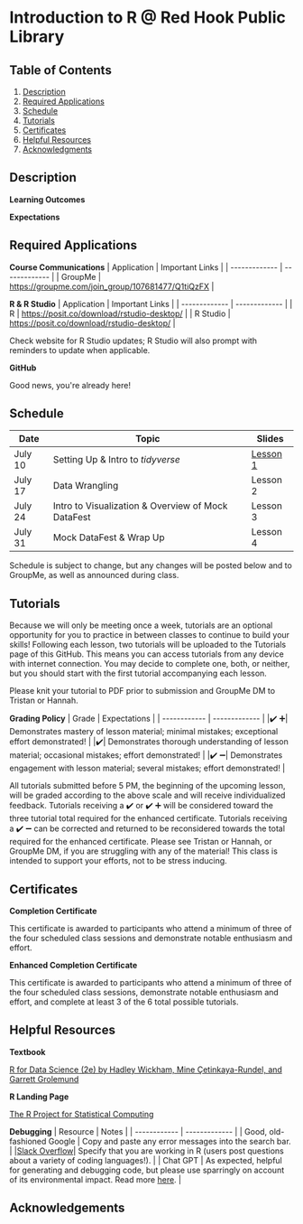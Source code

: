 # Introduction to R @ Red Hook Public Library

## Table of Contents
1. [Description](https://github.com/hannahroszko/rhpl-intro-to-r/blob/main/README.md#description)
2. [Required Applications](https://github.com/hannahroszko/rhpl-intro-to-r/blob/main/README.md#required-applications)
3. [Schedule](https://github.com/hannahroszko/rhpl-intro-to-r/blob/main/README.md#schedule)
4. [Tutorials](https://github.com/hannahroszko/rhpl-intro-to-r/blob/main/README.md#tutorials)
5. [Certificates](https://github.com/hannahroszko/rhpl-intro-to-r/blob/main/README.md#certificates)
6. [Helpful Resources](https://github.com/hannahroszko/rhpl-intro-to-r/blob/main/README.md#helpful-resources)
7. [Acknowledgments](https://github.com/hannahroszko/rhpl-intro-to-r/blob/main/README.md#acknowledgements)

## Description
**Learning Outcomes**

**Expectations**

## Required Applications
**Course Communications**
| Application | Important Links |
| ------------- | ------------- |
| GroupMe | https://groupme.com/join_group/107681477/Q1tiQzFX |

**R & R Studio**
| Application | Important Links |
| ------------- | ------------- |
| R | https://posit.co/download/rstudio-desktop/ |
| R Studio | https://posit.co/download/rstudio-desktop/ |

Check website for R Studio updates; R Studio will also prompt with reminders to update when applicable.

**GitHub**

Good news, you're already here!

## Schedule
| Date | Topic | Slides |
| ------------- | ------------- | ------------- | 
| July 10 | Setting Up & Intro to *tidyverse* | [Lesson 1](https://github.com/user-attachments/files/20275225/1_Introduction.Handout.pdf) | 
| July 17 | Data Wrangling | Lesson 2 | 
| July 24 | Intro to Visualization & Overview of Mock DataFest | Lesson 3 |
| July 31 | Mock DataFest & Wrap Up | Lesson 4 |

Schedule is subject to change, but any changes will be posted below and to GroupMe, as well as announced during class.

## Tutorials
Because we will only be meeting once a week, tutorials are an optional opportunity for you to practice in between classes to continue to build your skills! Following each lesson, two tutorials will be uploaded to the Tutorials page of this GitHub. This means you can access tutorials from any device with internet connection. You may decide to complete one, both, or neither, but you should start with the first tutorial accompanying each lesson. 

Please knit your tutorial to PDF prior to submission and GroupMe DM to Tristan or Hannah. 

**Grading Policy**
| Grade | Expectations |
| ------------ | ------------- |
|:heavy_check_mark: :heavy_plus_sign:| Demonstrates mastery of lesson material; minimal mistakes; exceptional effort demonstrated! |
|:heavy_check_mark:| Demonstrates thorough understanding of lesson material; occasional mistakes; effort demonstrated! |
|:heavy_check_mark: :heavy_minus_sign:| Demonstrates engagement with lesson material; several mistakes; effort demonstrated! |

All tutorials submitted before 5 PM, the beginning of the upcoming lesson, will be graded according to the above scale and will receive individualized feedback. Tutorials receiving a :heavy_check_mark: or :heavy_check_mark: :heavy_plus_sign: will be considered toward the three tutorial total required for the enhanced certificate. Tutorials receiving a :heavy_check_mark: :heavy_minus_sign: can be corrected and returned to be reconsidered towards the total required for the enhanced certificate. Please see Tristan or Hannah, or GroupMe DM, if you are struggling with any of the material! This class is intended to support your efforts, not to be stress inducing. 

## Certificates
**Completion Certificate**

This certificate is awarded to participants who attend a minimum of three of the four scheduled class sessions and demonstrate notable enthusiasm and effort.

**Enhanced Completion Certificate**

This certificate is awarded to participants who attend a minimum of three of the four scheduled class sessions, demonstrate notable enthusiasm and effort, and complete at least 3 of the 6 total possible tutorials. 

## Helpful Resources
**Textbook**

[R for Data Science (2e) by Hadley Wickham, Mine Çetinkaya-Rundel, and Garrett Grolemund](https://r4ds.hadley.nz/)

**R Landing Page**

[The R Project for Statistical Computing](https://r-project.org/)

**Debugging**
| Resource | Notes |
| ------------ | ------------- |
| Good, old-fashioned Google | Copy and paste any error messages into the search bar. | 
|[Slack Overflow](https://stackoverflow.com/questions)| Specify that you are working in R (users post questions about a variety of coding languages!). |
| Chat GPT | As expected, helpful for generating and debugging code, but please use sparringly on account of its environmental impact. Read more [here](https://www.unep.org/news-and-stories/story/ai-has-environmental-problem-heres-what-world-can-do-about). |

## Acknowledgements
